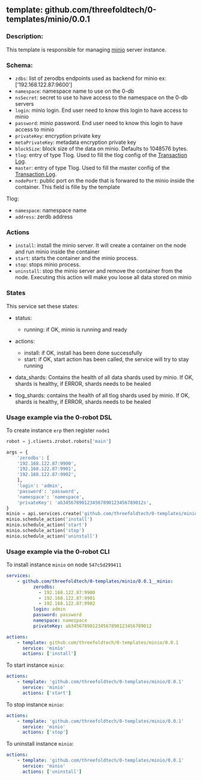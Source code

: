 ## template: github.com/threefoldtech/0-templates/minio/0.0.1

### Description:
This template is responsible for managing [minio](https://minio.io/) server instance.

### Schema:

- `zdbs`: list of zerodbs endpoints used as backend for minio ex: ['192.168.122.87:9600']
- `namespace`: namespace name to use on the 0-db
- `nsSecret`: secret to use to have access to the namespace on the 0-db servers
- `login`: minio login. End user need to know this login to have access to minio
- `password`: minio password. End user need to know this login to have access to minio
- `privateKey`: encryption private key
- `metaPrivateKey`: metadata encryption private key
- `blockSize`:  block size of the data on minio. Defaults to 1048576 bytes.
- `tlog`: entry of type Tlog. Used to fill the tlog config of the [Transaction Log](https://github.com/threefoldtech/minio/tree/zerostor/cmd/gateway/zerostor#transaction-log).
- `master`: entry of type Tlog. Used to fill the master config of the [Transaction Log](https://github.com/threefoldtech/minio/tree/zerostor/cmd/gateway/zerostor#transaction-log).
- `nodePort`: public port on the node that is forwared to the minio inside the container. This field is fille by the template


Tlog:
- `namespace`: namespace name
- `address`: zerdb address

### Actions
- `install`: install the minio server. It will create a container on the node and run minio inside the container
- `start`: starts the container and the minio process. 
- `stop`: stops minio process.
- `uninstall`: stop the minio server and remove the container from the node. Executing this action will make you loose all data stored on minio

### States
This service set these states:
- status:
    - running: if OK, minio is running and ready
- actions:
    - install: if OK, install has been done successfully
    - start: if OK, start action has been called, the service will try to stay running

- data_shards: Contains the health of all data shards used by minio. If OK, shards is healthy, if ERROR, shards needs to be healed
- tlog_shards: contains the health of all tlog shards used by minio. If OK, shards is healthy, if ERROR, shards needs to be healed


### Usage example via the 0-robot DSL

To create instance `erp` then register `node1`

```python
robot = j.clients.zrobot.robots['main']

args = {
    'zerodbs': [
    '192.168.122.87:9900',
    '192.168.122.87:9901',
    '192.168.122.87:9902',
    ],
    'login': 'admin',
    'password': 'password',
    'namespace': 'namespace',
    'privateKey': 'ab345678901234567890123456789012s',
}
minio = api.services.create('github.com/threefoldtech/0-templates/minio/0.0.1', 'minio', args)
minio.schedule_action('install')
minio.schedule_action('start')
minio.schedule_action('stop')
minio.schedule_action('uninstall')

```

### Usage example via the 0-robot CLI

To install instance `minio` on node `547c5d299411`

```yaml
services:
    - github.com/threefoldtech/0-templates/minio/0.0.1__minio:
          zerodbs:
            - 192.168.122.87:9900
            - 192.168.122.87:9901
            - 192.168.122.87:9902
          login: admin
          password: password
          namespace: namespace
          privateKey: ab345678901234567890123456789012

actions:
    - template: github.com/threefoldtech/0-templates/minio/0.0.1
      service: 'minio'
      actions: ['install']
```

To start instance `minio`:

```yaml
actions:
    - template: 'github.com/threefoldtech/0-templates/minio/0.0.1'
      service: 'minio'
      actions: ['start']
```

To stop instance `minio`:

```yaml
actions:
    - template: 'github.com/threefoldtech/0-templates/minio/0.0.1'
      service: 'minio'
      actions: ['stop']
```

To uninstall instance `minio`:

```yaml
actions:
    - template: 'github.com/threefoldtech/0-templates/minio/0.0.1'
      service: 'minio'
      actions: ['uninstall']
```
